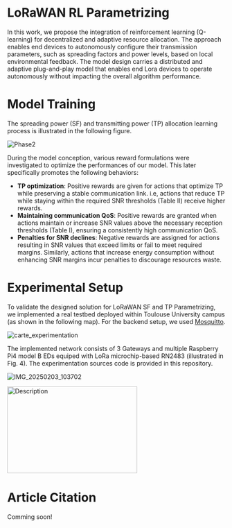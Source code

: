 # LoRaWAN RL Parametrizing

In this work, we propose the integration of reinforcement learning (Q-learning) for decentralized and adaptive resource allocation. The approach enables end devices to autonomously configure their transmission parameters, such as spreading factors and power levels, based on local environmental feedback. The model design carries a distributed and adaptive plug-and-play model that enables end Lora devices to operate autonomously without impacting the overall algorithm performance.

# Model Training
The spreading power (SF) and transmitting power (TP) allocation learning process is illustrated in the following figure. 

![Phase2](https://github.com/user-attachments/assets/c57e8d90-b2d8-4134-b4b5-44197bdf626c)


During the model conception, various reward formulations were investigated to optimize the performances of our model. This later specifically promotes the following behaviors:

* **TP optimization**: Positive rewards are given for actions that optimize TP while preserving a stable communication link. i.e, actions that reduce TP while staying within the required SNR thresholds (Table II) receive higher rewards.
* **Maintaining communication QoS**: Positive rewards are granted when actions maintain or increase SNR values above the necessary reception thresholds (Table I), ensuring a consistently high communication QoS.
* **Penalties for SNR declines**: Negative rewards are assigned for actions resulting in SNR values that exceed limits or fail to meet required margins. Similarly, actions that increase energy consumption without enhancing SNR margins incur penalties to discourage resources waste.

# Experimental Setup

To validate the designed solution for LoRaWAN SF and TP Parametrizing, we implemented a real testbed deployed within Toulouse University campus (as shown in the following map). For the backend setup, we used [Mosquitto](https://mosquitto.org/). 

![carte_experimentation](https://github.com/user-attachments/assets/94fcb6dd-1791-482a-9ec3-9c716798ec59)

The implemented network consists of 3 Gateways and multiple Raspberry Pi4 model B EDs equiped with LoRa microchip-based RN2483 (illustrated in Fig. 4). The experimentation sources code is provided in this repository.

![IMG_20250203_103702](https://github.com/user-attachments/assets/636d4cfe-e1da-4744-90ff-163a4672a23b)

<img src="[images/mon-image.png](https://github.com/user-attachments/assets/636d4cfe-e1da-4744-90ff-163a4672a23b)" alt="Description" width="300" height="200">


# Article Citation

Comming soon!


